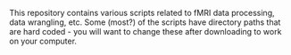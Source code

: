 This repository contains various scripts related to fMRI data processing, data wrangling, etc. Some (most?) of the scripts have directory paths that are hard coded - you will want to change these after downloading to work on your computer. 
